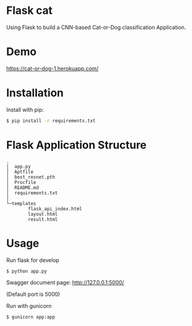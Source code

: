 
# Flask cat

Using Flask to build a CNN-based Cat-or-Dog classification Application.

# Demo

https://cat-or-dog-1.herokuapp.com/

# Installation

Install with pip:
```bash
$ pip install -r requirements.txt
```

# Flask Application Structure
```
.
│  app.py
│  Aptfile
│  best_resnet.pth
│  Procfile
│  README.md
│  requirements.txt
│  
└─templates
        flask_api_index.html
        layout.html
        result.html
```

# Usage

Run flask for develop
```bash
$ python app.py
```
Swagger document page:
http://127.0.0.1:5000/

(Default port is 5000)

Run with gunicorn
```bash
$ gunicorn app:app
```